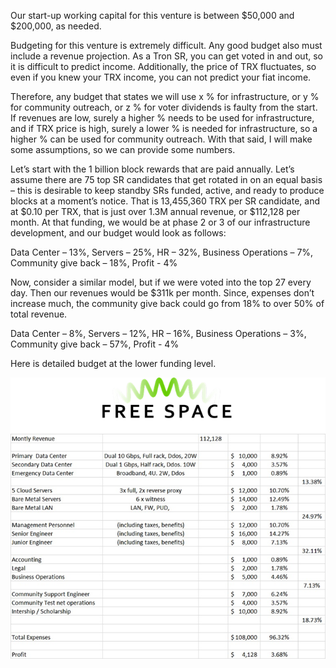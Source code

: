 
Our start-up working capital for this venture is between $50,000 and $200,000, as needed.

Budgeting for this venture is extremely difficult. Any good budget also must include a revenue projection. As a Tron SR, you can get voted in and out, so it is difficult to predict income. Additionally, the price of TRX fluctuates, so even if you knew your TRX income, you can not predict your fiat income.

Therefore, any budget that states we will use x % for infrastructure, or y % for community outreach, or z % for voter dividends is faulty from the start. If revenues are low, surely a higher % needs to be used for infrastructure, and if TRX price is high, surely a lower % is needed for infrastructure, so a higher % can be used for community outreach. With that said, I will make some assumptions, so we can provide some numbers.

Let’s start with the 1 billion block rewards that are paid annually. Let’s assume there are 75 top SR candidates that get rotated in on an equal basis – this is desirable to keep standby SRs funded, active, and ready to produce blocks at a moment’s notice. That is 13,455,360 TRX per SR candidate, and at $0.10 per TRX, that is just over 1.3M annual revenue, or $112,128 per month. At that funding, we would be at phase 2 or 3 of our infrastructure development, and our budget would look as follows:

Data Center – 13%, Servers – 25%, HR – 32%, Business Operations – 7%, Community give back – 18%, Profit - 4%

Now, consider a similar model, but if we were voted into the top 27 every day.  Then our revenues would be $311k per month.  Since, expenses don’t increase much, the community give back could go from 18% to over 50% of total revenue.

Data Center – 8%, Servers – 12%, HR – 16%, Business Operations – 3%, Community give back – 57%, Profit - 4%


Here is detailed budget at the lower funding level.  

![](https://github.com/Pythagoras51213/tronsr-template/blob/master/SR%20Budget.png?raw=true)

